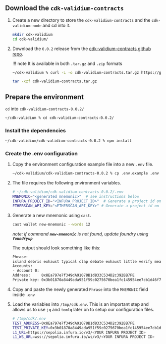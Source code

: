 ## Download the `cdk-validium-contracts`

1. Create a new directory to store the `cdk-validium-contracts` and the `cdk-validium-node` and cd into it.

    ```bash
    mkdir cdk-validium
    cd cdk-validium/
    ```

2. Download the `0.0.2` release from the [cdk-validium-contracts github repo](https://github.com/0xPolygon/cdk-validium-contracts/releases/tag/v0.0.2-RC1).

    !!! note
        It is available in both `.tar.gz` and `.zip` formats

    ```bash
    ~/cdk-validium % curl -L -o cdk-validium-contracts.tar.gz https://github.com/0xPolygon/cdk-validium-contracts/archive/refs/tags/v0.0.2.tar.gz

    tar -xzf cdk-validium-contracts.tar.gz
    ```

## Prepare the environment

`cd` into `cdk-validium-contracts-0.0.2/`

```bash
~/cdk-validium % cd cdk-validium-contracts-0.0.2/
```

### Install the dependencies

```bash
~/cdk-validium/cdk-validium-contracts-0.0.2 % npm install
```

### Create the .env configuration

1. Copy the environment configuration example file into a new `.env` file.

    ```bash
    ~/cdk-validium/cdk-validium-contracts-0.0.2 % cp .env.example .env
    ```

2. The file requires the following environment variables.

    ```bash
    # ~/cdk-validium/cdk-validium-contracts-0.0.2/.env
    MNEMONIC="<generated mnemonic>"  # see instructions below
    INFURA_PROJECT_ID="<INFURA_PROJECT_ID>"  # Generate a project id on [Infura](https://www.infura.io/)
    ETHERSCAN_API_KEY="<ETHERSCAN_API_KEY>" # Generate a project id on [Etherscan](https://etherscan.io)
    ```

3. Generate a new mnemonic using `cast`.

    ```bash
    cast wallet new-mnemonic --words 12
    ```

    *note: if command **`new-mnemonic`** is not found, update foundry using **`foundryup`***

    The output should look something like this:

    ```bash
    Phrase:
    island debris exhaust typical clap debate exhaust little verify mean sausage entire
    Accounts:
    - Account 0:
    Address:     0x8Ea797e7f349dA91078B1d833C534D2c392BB7FE
    Private key: 0x3b01870a8449ada951f59c0275670bea1fc145954ee7cb1d46f7d21533600726
    ```

4. Copy and paste the newly generated `Phrase` into the `MNEMONIC` field inside `.env`


5. Load the variables into `/tmp/cdk.env`. This is an important step and allows us to use `jq` and `tomlq` later on to setup our configuration files.

    ```bash
    # /tmp/cdk/.env
    TEST_ADDRESS=0x8Ea797e7f349dA91078B1d833C534D2c392BB7FE
    TEST_PRIVATE_KEY=0x3b01870a8449ada951f59c0275670bea1fc145954ee7cb1d46f7d21533600726 
    L1_URL=https://sepolia.infura.io/v3/<YOUR INFURA PROJECT ID>
    L1_WS_URL=wss://sepolia.infura.io/ws/v3/<YOUR INFURA PROJECT ID>
    ```
